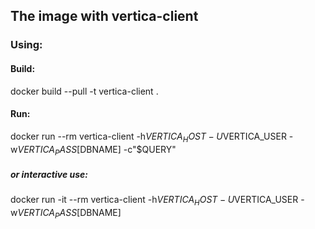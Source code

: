 ## The image with vertica-client

### Using:

#### Build:
docker build --pull -t vertica-client .

#### Run:
docker run --rm vertica-client -h$VERTICA_HOST -U$VERTICA_USER -w$VERTICA_PASS [$DBNAME]  -c"$QUERY"

##### or interactive use:  
docker run -it --rm vertica-client -h$VERTICA_HOST -U$VERTICA_USER -w$VERTICA_PASS [$DBNAME]